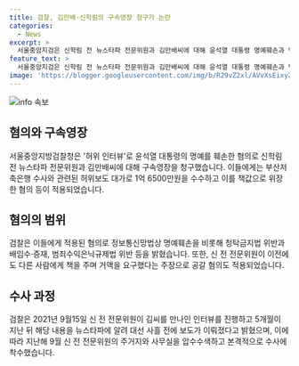 ```yaml
---
title: 검찰, 김만배·신학림의 구속영장 청구가 논란
categories:
  - News
excerpt: >
  서울중앙지검은 신학림 전 뉴스타파 전문위원과 김만배씨에 대해 윤석열 대통령 명예훼손과 범죄수익 은닉 등 혐의로 구속영장을 청구했다. 신 전 전문위원은 '허위 인터뷰'를 통해 대통령을 훼손한 혐의를 받으며, 김씨는 부동산 범죄수익 은닉 혐의로 조사를 받았다. 이들에게는 명예훼손과 청탁금지법 위반, 배임수·증재 등 혐의가 적용되고, 신 전 전문위원은 추가로 공갈 혐의도 받고 있다. 또한, 김씨는 이미 유죄 판결을 받아 6개월의 구속 기간을 마치고 풀려났다.
feature_text: >
  서울중앙지검은 신학림 전 뉴스타파 전문위원과 김만배씨에 대해 윤석열 대통령 명예훼손과 범죄수익 은닉 등 혐의로 구속영장을 청구했다. 신 전 전문위원은 '허위 인터뷰'를 통해 대통령을 훼손한 혐의를 받으며, 김씨는 부동산 범죄수익 은닉 혐의로 조사를 받았다. 이들에게는 명예훼손과 청탁금지법 위반, 배임수·증재 등 혐의가 적용되고, 신 전 전문위원은 추가로 공갈 혐의도 받고 있다. 또한, 김씨는 이미 유죄 판결을 받아 6개월의 구속 기간을 마치고 풀려났다.
image: 'https://blogger.googleusercontent.com/img/b/R29vZ2xl/AVvXsEixyZcFfHzMRdzZMjFBmAUKJYCLCGyLL1o632UiGVXcaFdKo_bkvkuCioo0uUKlGfBVcT3P84aROyZIXSBEx3Aw5nCQ3pTgDom1WDC4m8eifvWiAmWEEVb4x6G_l8C0QH225ldMjyaFvpxGEBGNO37VmDTDMHGhJPq73UglMfDca1-0aw/s1600/blogspot.png'
---
```


<p><img src="https://blogger.googleusercontent.com/img/b/R29vZ2xl/AVvXsEixyZcFfHzMRdzZMjFBmAUKJYCLCGyLL1o632UiGVXcaFdKo_bkvkuCioo0uUKlGfBVcT3P84aROyZIXSBEx3Aw5nCQ3pTgDom1WDC4m8eifvWiAmWEEVb4x6G_l8C0QH225ldMjyaFvpxGEBGNO37VmDTDMHGhJPq73UglMfDca1-0aw/s1600/blogspot.png" alt="info 속보" /></p>

<h2 data-ke-size="size26">혐의와 구속영장</h2>

<p data-ke-size="size16">서울중앙지방검찰청은 '허위 인터뷰'로 윤석열 대통령의 명예를 훼손한 혐의로 신학림 전 뉴스타파 전문위원과 김만배씨에 대해 구속영장을 청구했습니다. 이들에게는 부산저축은행 수사와 관련된 허위보도 대가로 1억 6500만원을 수수하고 이를 책값으로 위장한 혐의 등이 적용되었습니다. </p>

<h2 data-ke-size="size26">혐의의 범위</h2>

<p data-ke-size="size16">검찰은 이들에게 적용된 혐의로 정보통신망법상 명예훼손을 비롯해 청탁금지법 위반과 배임수·증재, 범죄수익은닉규제법 위반 등을 밝혔습니다. 또한, 신 전 전문위원이 이전에도 다른 사람에게 책을 주며 거액을 요구했다는 주장으로 공갈 혐의도 적용되었습니다. </p>

<h2 data-ke-size="size26">수사 과정</h2>

<p data-ke-size="size16">검찰은 2021년 9월15일 신 전 전문위원이 김씨를 만나인 인터뷰를 진행하고 5개월이 지난 뒤 해당 내용을 뉴스타파에 알려 대선 사흘 전에 보도가 이뤄졌다고 밝혔으며, 이에 따라 지난해 9월 신 전 전문위원의 주거지와 사무실을 압수수색하고 본격적으로 수사에 착수했습니다. </p>

